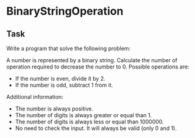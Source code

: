 # BinaryStringOperation

## Task

Write a program that solve the following problem:

A number is represented by a binary string.
Calculate the number of operation required to decrease the number to 0.
Possible operations are:
 - If the number is even, divide it by 2.
 - If the number is odd, subtract 1 from it.

Additional information:
 - The number is always positive.
 - The number of digits is always greater or equal than 1.
 - The number of digits is always less or equal than 1000000.
 - No need to check the input. It will always be valid (only 0 and 1).